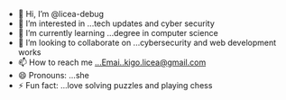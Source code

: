 - 👋 Hi, I’m @licea-debug
- 👀 I’m interested in ...tech   updates and cyber security
- 🌱 I’m currently learning ...degree in computer science
- 💞️ I’m looking to collaborate on ...cybersecurity and web development works
- 📫 How to reach me ...Emai..kigo.licea@gmail.com
- 😄 Pronouns: ...she
- ⚡ Fun fact: ...love solving puzzles and playing chess

<!---
licea-debug/licea-debug is a ✨ special ✨ repository because its `README.md` (this file) appears on your GitHub profile.
You can click the Preview link to take a look at your changes.
--->
